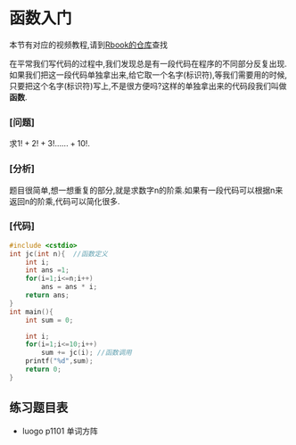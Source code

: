 # 函数入门

本节有对应的视频教程,请到[Rbook的仓库](https://github.com/rbookr/RBook)查找

在平常我们写代码的过程中,我们发现总是有一段代码在程序的不同部分反复出现.如果我们把这一段代码单独拿出来,给它取一个名字(标识符),等我们需要用的时候,只要把这个名字(标识符)写上,不是很方便吗?这样的单独拿出来的代码段我们叫做**函数**.


### [问题]

求$1!+2!+3!......+10!$.

### [分析]

题目很简单,想一想重复的部分,就是求数字n的阶乘.如果有一段代码可以根据n来返回n的阶乘,代码可以简化很多.

### [代码]

```c
#include <cstdio>
int jc(int n){  //函数定义
    int i;
    int ans =1;
    for(i=1;i<=n;i++)
        ans = ans * i;
    return ans;
}
int main(){
    int sum = 0;

    int i;
    for(i=1;i<=10;i++)
        sum += jc(i); //函数调用
    printf("%d",sum);
    return 0;
}
```

## 练习题目表

 - luogo p1101 单词方阵
